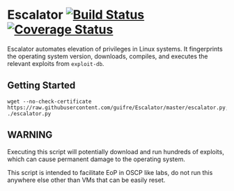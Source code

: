 # Escalator [![Build Status](https://travis-ci.org/guifre/escalator.svg?branch=master)](https://travis-ci.org/guifre/escalator.svg?branch=master) [![Coverage Status](https://coveralls.io/repos/github/guifre/escalator/badge.svg?branch=master)](https://coveralls.io/github/guifre/escalator?branch=master)

Escalator automates elevation of privileges in Linux systems. It fingerprints the operating system version, downloads, compiles, and executes the relevant exploits from `exploit-db`.

## Getting Started


```
wget --no-check-certificate https://raw.githubusercontent.com/guifre/Escalator/master/escalator.py; ./escalator.py
```

## WARNING
Executing this script will potentially download and run hundreds of exploits, which can cause permanent damage to the operating system.

This script is intended to facilitate EoP in OSCP like labs, do not run this anywhere else other than VMs that can be easily reset.